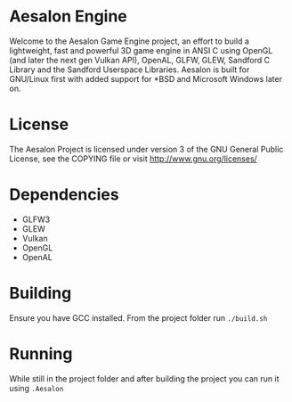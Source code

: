 # Aesalon Engine
Welcome to the Aesalon Game Engine project, an effort to build a lightweight,
fast and powerful 3D game engine in ANSI C using OpenGL (and later the next gen Vulkan API),
OpenAL, GLFW, GLEW, Sandford C Library and the Sandford Userspace Libraries.
Aesalon is built for GNU/Linux first with added support for \*BSD and Microsoft Windows later on.


License
=======
The Aesalon Project is licensed under version 3 of the GNU General Public License, 
see the COPYING file or visit http://www.gnu.org/licenses/

Dependencies
============
 - GLFW3
 - GLEW
 - Vulkan
 - OpenGL
 - OpenAL

Building
========
Ensure you have GCC installed.
From the project folder run `./build.sh`

Running
=======
While still in the project folder and after building the project you can run it using `.Aesalon`
